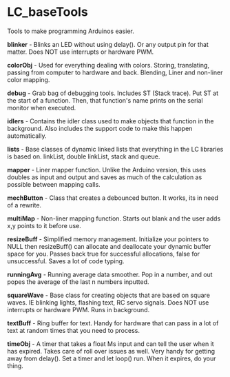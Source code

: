 # LC_baseTools
Tools to make programming Arduinos easier.

**blinker** - Blinks an LED without using delay(). Or any output pin for that matter. Does NOT use interrupts or hardware PWM.

**colorObj** - Used for everything dealing with colors. Storing, translating, passing from computer to hardware and back. Blending, Liner and non-liner color mapping.

**debug** - Grab bag of debugging tools. Includes ST (Stack trace). Put ST at the start of a function. Then, that function's name prints on the serial monitor when executed.

**idlers** - Contains the idler class used to make objects that function in the background. Also includes the support code to make this happen automatically.

**lists** - Base classes of dynamic linked lists that everything in the LC libraries is based on. linkList, double linkList, stack and queue.

**mapper** - Liner mapper function. Unlike the Arduino version, this uses doubles as input and output and saves as much of the calculation as possible between mapping calls.

**mechButton** - Class that creates a debounced button. It works, its in need of a rewrite.

**multiMap** - Non-liner mapping function. Starts out blank and the user adds x,y points to it before use.

**resizeBuff** - Simplified memory management. Initialize your pointers to NULL then resizeBuff() can allocate and deallocate your dynamic buffer space for you. Passes back true for successful allocations, false for unsuccessful. Saves a lot of code typing.

**runningAvg** - Running average data smoother. Pop in a number, and out popes the average of the last n numbers inputted.

**squareWave** - Base class for creating objects that are based on square waves. IE blinking lights, flashing text, RC servo signals. Does NOT use interrupts or hardware PWM. Runs in background.

**textBuff** - Ring buffer for text. Handy for hardware that can pass in a lot of text at random times that you need to process.

**timeObj** - A timer that takes a float Ms input and can tell the user when it has expired. Takes care of roll over issues as well. Very handy for getting away from delay(). Set a timer and let loop() run. When it expires, do your thing.
